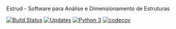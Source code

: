 Estrud - Software para Análise e Dimensionamento de Estruturas

[![Build Status](https://travis-ci.org/Estrud/estrud.svg?branch=master)](https://travis-ci.org/Estrud/estrud)
[![Updates](https://pyup.io/repos/github/Estrud/estrud/shield.svg)](https://pyup.io/repos/github/Estrud/estrud/)
[![Python 3](https://pyup.io/repos/github/Estrud/estrud/python-3-shield.svg)](https://pyup.io/repos/github/Estrud/estrud/)
[![codecov](https://codecov.io/gh/Estrud/estrud/branch/master/graph/badge.svg)](https://codecov.io/gh/Estrud/estrud)